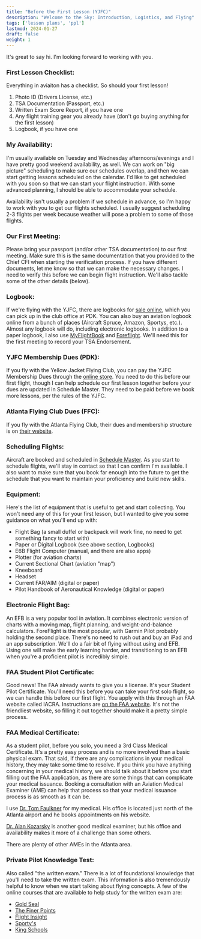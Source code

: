 ```yaml
---
title: "Before the First Lesson (YJFC)"
description: "Welcome to the Sky: Introduction, Logistics, and Flying"
tags: ['lesson plans', 'ppl']
lastmod: 2024-01-27
draft: false
weight: 1
---
```

It's great to say hi.  I'm looking forward to working with you.

### First Lesson Checklist:
Everything in aviaiton has a checklist.  So should your first lesson!
1. Photo ID (Drivers License, etc.)
2. TSA Documentation (Passport, etc.)
3. Written Exam Score Report, if you have one
4. Any flight training gear you already have (don't go buying anything for the first lesson)
5. Logbook, if you have one

### My Availability:
I'm usually available on Tuesday and Wednesday afternoons/evenings and I have pretty good weekend availability, as well.  We can work on "big picture" scheduling to make sure our schedules overlap, and then we can start getting lessons scheduled on the calendar.  I'd like to get scheduled with you soon so that we can start your flight instruction.  With some advanced planning, I should be able to accommodate your schedule.

Availability isn't usually a problem if we schedule in advance, so I'm happy to work with you to get our flights scheduled.  I usually suggest scheduling 2-3 flights per week because weather will pose a problem to some of those flights.

### Our First Meeting:
Please bring your passport (and/or other TSA documentation) to our first meeting.  Make sure this is the same documentation that you provided to the Chief CFI when starting the verification process.  If you have different documents, let me know so that we can make the necessary changes.  I need to verify this before we can begin flight instruction.  We'll also tackle some of the other details (below).

### Logbook:
If we're flying with the YJFC, there are logbooks for [sale online](https://yellow-jacket-flying-club-inc.square.site/), which you can pick up in the club office at PDK.  You can also buy an aviation logbook online from a bunch of places (Aircraft Spruce, Amazon, Sportys, etc.).  Almost any logbook will do, including electronic logbooks.  In addition to a paper logbook, I also use [MyFlightBook](https://www.myflightbook.com/) and [Foreflight](https://www.foreflight.com).  We'll need this for the first meeting to record your TSA Endorsement.


### YJFC Membership Dues (PDK):
If you fly with the Yellow Jacket Flying Club, you can pay the YJFC Membership Dues through the [online store](https://yellow-jacket-flying-club-inc.square.site/).  You need to do this before our first flight, though I can help schedule our first lesson together before your dues are updated in Schedule Master.  They need to be paid before we book more lessons, per the rules of the YJFC.

### Atlanta Flying Club Dues (FFC):
If you fly with the Atlanta Flying Club, their dues and membership structure is on [their website](https://www.atlantaflyingclub.com/membership).

### Scheduling Flights:
Aircraft are booked and scheduled in [Schedule Master](https://my.schedulemaster.com).  As you start to schedule flights, we'll stay in contact so that I can confirm I'm available.  I also want to make sure that you book far enough into the future to get the schedule that you want to maintain your proficiency and build new skills.

### Equipment:
Here's the list of equipment that is useful to get and start collecting.  You won't need any of this for your first lesson, but I wanted to give you some guidance on what you'll end up with:
* Flight Bag (a small duffel or backpack will work fine, no need to get something fancy to start with)
* Paper or Digital Logbook (see above section, Logbooks)
* E6B Flight Computer (manual, and there are also apps)
* Plotter (for aviation charts)
* Current Sectional Chart (aviation "map")
* Kneeboard
* Headset
* Current FAR/AIM (digital or paper)
* Pilot Handbook of Aeronautical Knowledge (digital or paper)

### Electronic Flight Bag:
An EFB is a very popular tool in aviation.  It combines electronic version of charts with a moving map, flight planning, and weight-and-balance calculators.  ForeFlight is the most popular, with Garmin Pilot probably holding the second place.  There's no need to rush out and buy an iPad and an app subscription.  We'll do a fair bit of flying without using and EFB.  Using one will make the early learning harder, and transitioning to an EFB when you're a proficient pilot is incredibly simple.

### FAA Student Pilot Certificate:
Good news!  The FAA already wants to give you a license.  It's your Student Pilot Certificate.  You'll need this before you can take your first solo flight, so we can handle this before our first flight.  You apply with this through an FAA website called IACRA.  Instructions are [on the FAA website](https://iacra.faa.gov/IACRA/HelpAndInfo.aspx?id=6). It's not the friendliest website, so filling it out together should make it a pretty simple process.

### FAA Medical Certificate:
As a student pilot, before you solo, you need a 3rd Class Medical Certificate.  It's a pretty easy process and is no more involved than a basic physical exam.  That said, if there are any complications in your medical history, they may take some time to resolve.  If you think you have anything concerning in your medical history, we should talk about it before you start filling out the FAA application, as there are some things that can complicate your medical issuance.  Booking a consultation with an Aviation Medical Examiner (AME) can help that process so that your medical issuance process is as smooth as it can be.

I use [Dr. Tom Faulkner](https://drtomfaulknerame.com/) for my medical.  His office is located just north of the Atlanta airport and he books appointments on his website.

[Dr. Alan Kozarsky](https://atlantaame.com/) is another good medical examiner, but his office and availability makes it more of a challenge than some others.

There are plenty of other AMEs in the Atlanta area.

### Private Pilot Knowledge Test:
Also called "the written exam."  There is a lot of foundational knowledge that you'll need to take the written exam.  This information is also tremendously helpful to know when we start talking about flying concepts.  A few of the online courses that are available to help study for the written exam are:
* [Gold Seal](https://groundschool.com/)
* [The Finer Points](https://www.learnthefinerpoints.com/ground-school)
* [Flight Insight](https://www.flight-insight.com/)
* [Sporty's](https://www.sportys.com/learn-to-fly-course-private-pilot-test-prep-online-app-and-tv.html)
* [King Schools](https://kingschools.com/private-pilot-certificate)